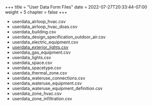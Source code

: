 +++
title = "User Data Form Files"
date = 2022-07-27T20:33:44-07:00
weight = 5
chapter = false
+++

- userdata_airloop_hvac.csv  
- userdata_airloop_hvac_doas.csv  
- userdata_building.csv  
- userdata_design_specification_outdoor_air.csv  
- userdata_electric_equipment.csv  
- [userdata_exterior_lights.csv](/BEM-for-PRM/userdata/data_forms/exterior_lights)  
- userdata_gas_equipment.csv  
- userdata_lights.csv
- userdata_space.csv
- userdata_spacetype.csv
- userdata_thermal_zone.csv
- userdata_wateruse_connections.csv
- userdata_wateruse_equipment.csv
- userdata_wateruse_equipment_definition.csv
- userdata_zone_hvac.csv
- userdata_zone_infiltration.csv  

